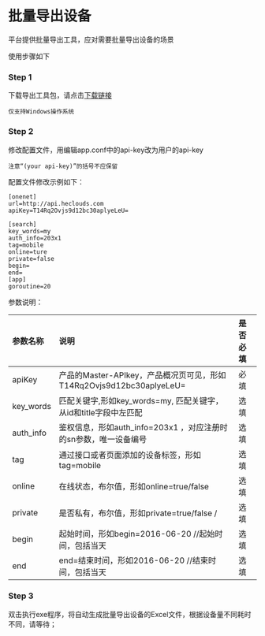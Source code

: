 # 批量导出设备

平台提供批量导出工具，应对需要批量导出设备的场景

使用步骤如下

### Step 1 

下载导出工具包，请点击[下载链接](https://codeload.github.com/cm-heclouds/onenet_device_export/zip/master)

    仅支持Windows操作系统

### Step 2 

修改配置文件，用编辑app.conf中的api-key改为用户的api-key

    注意“(your api-key)”的括号不应保留

 配置文件修改示例如下：


```
[onenet]
url=http://api.heclouds.com
apiKey=T14Rq2Ovjs9d12bc30aplyeLeU=

[search]
key_words=my
auth_info=203x1
tag=mobile
online=ture
private=false
begin=
end=
[app]
goroutine=20
```

参数说明：

|参数名称|说明|是否必填|
|:-|:-|:-|
|apiKey|产品的Master-APIkey，产品概况页可见，形如T14Rq2Ovjs9d12bc30aplyeLeU=|必填|
|key_words|匹配关键字,形如key_words=my, 匹配关键字，从id和title字段中左匹配|选填|
|auth_info|鉴权信息，形如auth_info=203x1 ，对应注册时的sn参数，唯一设备编号|选填|
|tag|通过接口或者页面添加的设备标签，形如tag=mobile |选填|
|online|在线状态，布尔值，形如online=true/false|选填|
|private|是否私有，布尔值，形如private=true/false /|选填|
|begin|起始时间，形如begin=2016-06-20 //起始时间，包括当天|选填|
|end|end=结束时间，形如2016-06-20 //结束时间，包括当天|选填|

### Step 3

双击执行exe程序，将自动生成批量导出设备的Excel文件，根据设备量不同耗时不同，请等待；

